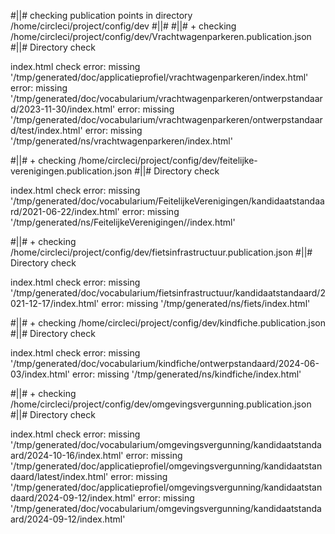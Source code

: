 #||# checking publication points in directory /home/circleci/project/config/dev
#||# 
#||#    + checking /home/circleci/project/config/dev/Vrachtwagenparkeren.publication.json
#||# 
Directory check

index.html check
error: missing '/tmp/generated/doc/applicatieprofiel/vrachtwagenparkeren/index.html'
error: missing '/tmp/generated/doc/vocabularium/vrachtwagenparkeren/ontwerpstandaard/2023-11-30/index.html'
error: missing '/tmp/generated/doc/vocabularium/vrachtwagenparkeren/ontwerpstandaard/test/index.html'
error: missing '/tmp/generated/ns/vrachtwagenparkeren/index.html'

#||#    + checking /home/circleci/project/config/dev/feitelijke-verenigingen.publication.json
#||# 
Directory check

index.html check
error: missing '/tmp/generated/doc/vocabularium/FeitelijkeVerenigingen/kandidaatstandaard/2021-06-22/index.html'
error: missing '/tmp/generated/ns/FeitelijkeVerenigingen//index.html'

#||#    + checking /home/circleci/project/config/dev/fietsinfrastructuur.publication.json
#||# 
Directory check

index.html check
error: missing '/tmp/generated/doc/vocabularium/fietsinfrastructuur/kandidaatstandaard/2021-12-17/index.html'
error: missing '/tmp/generated/ns/fiets/index.html'

#||#    + checking /home/circleci/project/config/dev/kindfiche.publication.json
#||# 
Directory check

index.html check
error: missing '/tmp/generated/doc/vocabularium/kindfiche/ontwerpstandaard/2024-06-03/index.html'
error: missing '/tmp/generated/ns/kindfiche/index.html'

#||#    + checking /home/circleci/project/config/dev/omgevingsvergunning.publication.json
#||# 
Directory check

index.html check
error: missing '/tmp/generated/doc/vocabularium/omgevingsvergunning/kandidaatstandaard/2024-10-16/index.html'
error: missing '/tmp/generated/doc/applicatieprofiel/omgevingsvergunning/kandidaatstandaard/latest/index.html'
error: missing '/tmp/generated/doc/applicatieprofiel/omgevingsvergunning/kandidaatstandaard/2024-09-12/index.html'
error: missing '/tmp/generated/doc/vocabularium/omgevingsvergunning/kandidaatstandaard/2024-09-12/index.html'

